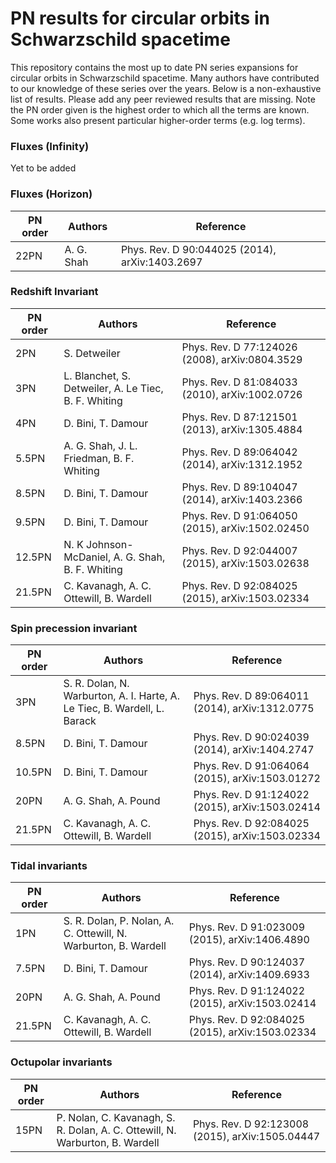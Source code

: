 # PN results for circular orbits in Schwarzschild spacetime

This repository contains the most up to date PN series expansions for circular orbits in Schwarzschild spacetime. Many authors have contributed to our knowledge of these series over the years. Below is a non-exhaustive list of results. Please add any peer reviewed results that are missing. Note the PN order given is the highest order to which all the terms are known. Some works also present particular higher-order terms (e.g. log terms).

### Fluxes (Infinity)

Yet to be added

### Fluxes (Horizon)

| PN order 	   | Authors                                              | Reference                                       |
|--------------|------------------------------------------------------|-------------------------------------------------|
| 22PN         | A. G. Shah                                           | Phys. Rev. D 90:044025 (2014), arXiv:1403.2697  |

### Redshift Invariant

| PN order 	   | Authors                                              | Reference                                       |
|--------------|------------------------------------------------------|-------------------------------------------------|
| 2PN          | S. Detweiler							              | Phys. Rev. D 77:124026 (2008), arXiv:0804.3529  |
| 3PN		   | L. Blanchet, S. Detweiler, A. Le Tiec, B. F. Whiting | Phys. Rev. D 81:084033 (2010), arXiv:1002.0726  |
| 4PN		   | D. Bini, T. Damour                                   | Phys. Rev. D 87:121501 (2013), arXiv:1305.4884  | 
| 5.5PN        | A. G. Shah, J. L. Friedman, B. F. Whiting            | Phys. Rev. D 89:064042 (2014), arXiv:1312.1952  |
| 8.5PN 	   | D. Bini, T. Damour                                   | Phys. Rev. D 89:104047 (2014), arXiv:1403.2366  |
| 9.5PN 	   | D. Bini, T. Damour                                   | Phys. Rev. D 91:064050 (2015), arXiv:1502.02450 |
| 12.5PN	   | N. K Johnson-McDaniel, A. G. Shah, B. F. Whiting     | Phys. Rev. D 92:044007 (2015), arXiv:1503.02638 |
| 21.5PN 	   | C. Kavanagh, A. C. Ottewill, B. Wardell              | Phys. Rev. D 92:084025 (2015), arXiv:1503.02334 |

### Spin precession invariant

| PN order 	  | Authors								    								  | Reference										|
|-------------|---------------------------------------------------------------------------|-------------------------------------------------|
| 3PN         | S. R. Dolan, N. Warburton, A. I. Harte, A. Le Tiec, B. Wardell, L. Barack | Phys. Rev. D 89:064011 (2014), arXiv:1312.0775  |
| 8.5PN		  | D. Bini, T. Damour														  | Phys. Rev. D 90:024039 (2014), arXiv:1404.2747  |
| 10.5PN	  | D. Bini, T. Damour														  | Phys. Rev. D 91:064064 (2015), arXiv:1503.01272 |
| 20PN		  | A. G. Shah, A. Pound												      | Phys. Rev. D 91:124022 (2015), arXiv:1503.02414 |
| 21.5PN	  | C. Kavanagh, A. C. Ottewill, B. Wardell									  | Phys. Rev. D 92:084025 (2015), arXiv:1503.02334 |

### Tidal invariants

| PN order  | Authors								    								| Reference										  |
|-----------|---------------------------------------------------------------------------|-------------------------------------------------|
| 1PN       | S. R. Dolan, P. Nolan, A. C. Ottewill, N. Warburton, B. Wardell           | Phys. Rev. D 91:023009 (2015), arXiv:1406.4890  |
| 7.5PN     | D. Bini, T. Damour                                                        | Phys. Rev. D 90:124037 (2014), arXiv:1409.6933  |
| 20PN      | A. G. Shah, A. Pound	                                                    | Phys. Rev. D 91:124022 (2015), arXiv:1503.02414 |
| 21.5PN    | C. Kavanagh, A. C. Ottewill, B. Wardell                                   | Phys. Rev. D 92:084025 (2015), arXiv:1503.02334 |

### Octupolar invariants

| PN order 	| Authors								    								   | Reference										 |
|-----------|------------------------------------------------------------------------------|-------------------------------------------------|
| 15PN      | P. Nolan, C. Kavanagh, S. R. Dolan, A. C. Ottewill, N. Warburton, B. Wardell | Phys. Rev. D 92:123008 (2015), arXiv:1505.04447 |